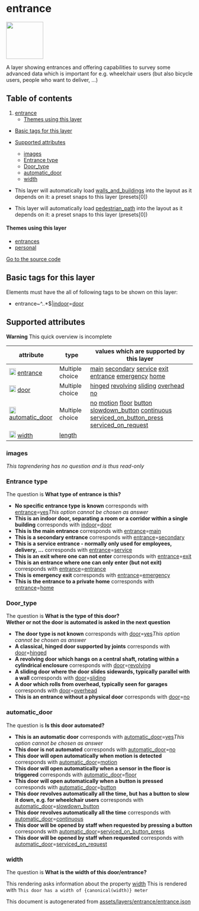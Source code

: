 

 entrance 
==========



<img src='https://mapcomplete.osm.be/circle:white;./assets/layers/entrance/door.svg' height="100px"> 

A layer showing entrances and offering capabilities to survey some advanced data which is important for e.g. wheelchair users (but also bicycle users, people who want to deliver, ...)




## Table of contents

1. [entrance](#entrance)
      * [Themes using this layer](#themes-using-this-layer)
  - [Basic tags for this layer](#basic-tags-for-this-layer)
  - [Supported attributes](#supported-attributes)
    + [images](#images)
    + [Entrance type](#entrance-type)
    + [Door_type](#door_type)
    + [automatic_door](#automatic_door)
    + [width](#width)





  - This layer will automatically load  [walls_and_buildings](./walls_and_buildings.md)  into the layout as it depends on it:  a preset snaps to this layer (presets[0])
  - This layer will automatically load  [pedestrian_path](./pedestrian_path.md)  into the layout as it depends on it:  a preset snaps to this layer (presets[0])




#### Themes using this layer 





  - [entrances](https://mapcomplete.osm.be/entrances)
  - [personal](https://mapcomplete.osm.be/personal)


[Go to the source code](../assets/layers/entrance/entrance.json)



 Basic tags for this layer 
---------------------------



Elements must have the all of following tags to be shown on this layer:



  - entrance~^..*$|<a href='https://wiki.openstreetmap.org/wiki/Key:indoor' target='_blank'>indoor</a>=<a href='https://wiki.openstreetmap.org/wiki/Tag:indoor%3Ddoor' target='_blank'>door</a>




 Supported attributes 
----------------------



**Warning** This quick overview is incomplete



attribute | type | values which are supported by this layer
----------- | ------ | ------------------------------------------
[<img src='https://mapcomplete.osm.be/assets/svg/statistics.svg' height='18px'>](https://taginfo.openstreetmap.org/keys/entrance#values) [entrance](https://wiki.openstreetmap.org/wiki/Key:entrance) | Multiple choice | [](https://wiki.openstreetmap.org/wiki/Tag:entrance%3D) [main](https://wiki.openstreetmap.org/wiki/Tag:entrance%3Dmain) [secondary](https://wiki.openstreetmap.org/wiki/Tag:entrance%3Dsecondary) [service](https://wiki.openstreetmap.org/wiki/Tag:entrance%3Dservice) [exit](https://wiki.openstreetmap.org/wiki/Tag:entrance%3Dexit) [entrance](https://wiki.openstreetmap.org/wiki/Tag:entrance%3Dentrance) [emergency](https://wiki.openstreetmap.org/wiki/Tag:entrance%3Demergency) [home](https://wiki.openstreetmap.org/wiki/Tag:entrance%3Dhome)
[<img src='https://mapcomplete.osm.be/assets/svg/statistics.svg' height='18px'>](https://taginfo.openstreetmap.org/keys/door#values) [door](https://wiki.openstreetmap.org/wiki/Key:door) | Multiple choice | [hinged](https://wiki.openstreetmap.org/wiki/Tag:door%3Dhinged) [revolving](https://wiki.openstreetmap.org/wiki/Tag:door%3Drevolving) [sliding](https://wiki.openstreetmap.org/wiki/Tag:door%3Dsliding) [overhead](https://wiki.openstreetmap.org/wiki/Tag:door%3Doverhead) [no](https://wiki.openstreetmap.org/wiki/Tag:door%3Dno)
[<img src='https://mapcomplete.osm.be/assets/svg/statistics.svg' height='18px'>](https://taginfo.openstreetmap.org/keys/automatic_door#values) [automatic_door](https://wiki.openstreetmap.org/wiki/Key:automatic_door) | Multiple choice | [no](https://wiki.openstreetmap.org/wiki/Tag:automatic_door%3Dno) [motion](https://wiki.openstreetmap.org/wiki/Tag:automatic_door%3Dmotion) [floor](https://wiki.openstreetmap.org/wiki/Tag:automatic_door%3Dfloor) [button](https://wiki.openstreetmap.org/wiki/Tag:automatic_door%3Dbutton) [slowdown_button](https://wiki.openstreetmap.org/wiki/Tag:automatic_door%3Dslowdown_button) [continuous](https://wiki.openstreetmap.org/wiki/Tag:automatic_door%3Dcontinuous) [serviced_on_button_press](https://wiki.openstreetmap.org/wiki/Tag:automatic_door%3Dserviced_on_button_press) [serviced_on_request](https://wiki.openstreetmap.org/wiki/Tag:automatic_door%3Dserviced_on_request)
[<img src='https://mapcomplete.osm.be/assets/svg/statistics.svg' height='18px'>](https://taginfo.openstreetmap.org/keys/width#values) [width](https://wiki.openstreetmap.org/wiki/Key:width) | [length](../SpecialInputElements.md#length) | 




### images 



_This tagrendering has no question and is thus read-only_





### Entrance type 



The question is **What type of entrance is this?**





  - **No specific entrance type is known** corresponds with <a href='https://wiki.openstreetmap.org/wiki/Key:entrance' target='_blank'>entrance</a>=<a href='https://wiki.openstreetmap.org/wiki/Tag:entrance%3Dyes' target='_blank'>yes</a>_This option cannot be chosen as answer_
  - **This is an indoor door, separating a room or a corridor within a single building** corresponds with <a href='https://wiki.openstreetmap.org/wiki/Key:indoor' target='_blank'>indoor</a>=<a href='https://wiki.openstreetmap.org/wiki/Tag:indoor%3Ddoor' target='_blank'>door</a>
  - **This is the main entrance** corresponds with <a href='https://wiki.openstreetmap.org/wiki/Key:entrance' target='_blank'>entrance</a>=<a href='https://wiki.openstreetmap.org/wiki/Tag:entrance%3Dmain' target='_blank'>main</a>
  - **This is a secondary entrance** corresponds with <a href='https://wiki.openstreetmap.org/wiki/Key:entrance' target='_blank'>entrance</a>=<a href='https://wiki.openstreetmap.org/wiki/Tag:entrance%3Dsecondary' target='_blank'>secondary</a>
  - **This is a service entrance - normally only used for employees, delivery, ...** corresponds with <a href='https://wiki.openstreetmap.org/wiki/Key:entrance' target='_blank'>entrance</a>=<a href='https://wiki.openstreetmap.org/wiki/Tag:entrance%3Dservice' target='_blank'>service</a>
  - **This is an exit where one can not enter** corresponds with <a href='https://wiki.openstreetmap.org/wiki/Key:entrance' target='_blank'>entrance</a>=<a href='https://wiki.openstreetmap.org/wiki/Tag:entrance%3Dexit' target='_blank'>exit</a>
  - **This is an entrance where one can only enter (but not exit)** corresponds with <a href='https://wiki.openstreetmap.org/wiki/Key:entrance' target='_blank'>entrance</a>=<a href='https://wiki.openstreetmap.org/wiki/Tag:entrance%3Dentrance' target='_blank'>entrance</a>
  - **This is emergency exit** corresponds with <a href='https://wiki.openstreetmap.org/wiki/Key:entrance' target='_blank'>entrance</a>=<a href='https://wiki.openstreetmap.org/wiki/Tag:entrance%3Demergency' target='_blank'>emergency</a>
  - **This is the entrance to a private home** corresponds with <a href='https://wiki.openstreetmap.org/wiki/Key:entrance' target='_blank'>entrance</a>=<a href='https://wiki.openstreetmap.org/wiki/Tag:entrance%3Dhome' target='_blank'>home</a>




### Door_type 



The question is **What is the type of this door?<br/><span class='subtle'>Wether or not the door is automated is asked in the next question</span>**





  - **The door type is not known** corresponds with <a href='https://wiki.openstreetmap.org/wiki/Key:door' target='_blank'>door</a>=<a href='https://wiki.openstreetmap.org/wiki/Tag:door%3Dyes' target='_blank'>yes</a>_This option cannot be chosen as answer_
  - **A classical, hinged door supported by joints** corresponds with <a href='https://wiki.openstreetmap.org/wiki/Key:door' target='_blank'>door</a>=<a href='https://wiki.openstreetmap.org/wiki/Tag:door%3Dhinged' target='_blank'>hinged</a>
  - **A revolving door which hangs on a central shaft, rotating within a cylindrical enclosure** corresponds with <a href='https://wiki.openstreetmap.org/wiki/Key:door' target='_blank'>door</a>=<a href='https://wiki.openstreetmap.org/wiki/Tag:door%3Drevolving' target='_blank'>revolving</a>
  - **A sliding door where the door slides sidewards, typically parallel with a wall** corresponds with <a href='https://wiki.openstreetmap.org/wiki/Key:door' target='_blank'>door</a>=<a href='https://wiki.openstreetmap.org/wiki/Tag:door%3Dsliding' target='_blank'>sliding</a>
  - **A door which rolls from overhead, typically seen for garages** corresponds with <a href='https://wiki.openstreetmap.org/wiki/Key:door' target='_blank'>door</a>=<a href='https://wiki.openstreetmap.org/wiki/Tag:door%3Doverhead' target='_blank'>overhead</a>
  - **This is an entrance without a physical door** corresponds with <a href='https://wiki.openstreetmap.org/wiki/Key:door' target='_blank'>door</a>=<a href='https://wiki.openstreetmap.org/wiki/Tag:door%3Dno' target='_blank'>no</a>




### automatic_door 



The question is **Is this door automated?**





  - **This is an automatic door** corresponds with <a href='https://wiki.openstreetmap.org/wiki/Key:automatic_door' target='_blank'>automatic_door</a>=<a href='https://wiki.openstreetmap.org/wiki/Tag:automatic_door%3Dyes' target='_blank'>yes</a>_This option cannot be chosen as answer_
  - **This door is <b>not</b> automated** corresponds with <a href='https://wiki.openstreetmap.org/wiki/Key:automatic_door' target='_blank'>automatic_door</a>=<a href='https://wiki.openstreetmap.org/wiki/Tag:automatic_door%3Dno' target='_blank'>no</a>
  - **This door will open automatically when <b>motion</b> is detected** corresponds with <a href='https://wiki.openstreetmap.org/wiki/Key:automatic_door' target='_blank'>automatic_door</a>=<a href='https://wiki.openstreetmap.org/wiki/Tag:automatic_door%3Dmotion' target='_blank'>motion</a>
  - **This door will open automatically when a <b>sensor in the floor</b> is triggered** corresponds with <a href='https://wiki.openstreetmap.org/wiki/Key:automatic_door' target='_blank'>automatic_door</a>=<a href='https://wiki.openstreetmap.org/wiki/Tag:automatic_door%3Dfloor' target='_blank'>floor</a>
  - **This door will open automatically when a <b>button is pressed</b>** corresponds with <a href='https://wiki.openstreetmap.org/wiki/Key:automatic_door' target='_blank'>automatic_door</a>=<a href='https://wiki.openstreetmap.org/wiki/Tag:automatic_door%3Dbutton' target='_blank'>button</a>
  - **This door revolves automatically all the time, but has a <b>button to slow it down</b>, e.g. for wheelchair users** corresponds with <a href='https://wiki.openstreetmap.org/wiki/Key:automatic_door' target='_blank'>automatic_door</a>=<a href='https://wiki.openstreetmap.org/wiki/Tag:automatic_door%3Dslowdown_button' target='_blank'>slowdown_button</a>
  - **This door revolves automatically all the time** corresponds with <a href='https://wiki.openstreetmap.org/wiki/Key:automatic_door' target='_blank'>automatic_door</a>=<a href='https://wiki.openstreetmap.org/wiki/Tag:automatic_door%3Dcontinuous' target='_blank'>continuous</a>
  - **This door will be opened by staff when requested by <b>pressing a button</b>** corresponds with <a href='https://wiki.openstreetmap.org/wiki/Key:automatic_door' target='_blank'>automatic_door</a>=<a href='https://wiki.openstreetmap.org/wiki/Tag:automatic_door%3Dserviced_on_button_press' target='_blank'>serviced_on_button_press</a>
  - **This door will be opened by staff when requested** corresponds with <a href='https://wiki.openstreetmap.org/wiki/Key:automatic_door' target='_blank'>automatic_door</a>=<a href='https://wiki.openstreetmap.org/wiki/Tag:automatic_door%3Dserviced_on_request' target='_blank'>serviced_on_request</a>




### width 



The question is **What is the width of this door/entrance?**

This rendering asks information about the property  [width](https://wiki.openstreetmap.org/wiki/Key:width) 
This is rendered with `This door has a width of {canonical(width)} meter` 

This document is autogenerated from [assets/layers/entrance/entrance.json](https://github.com/pietervdvn/MapComplete/blob/develop/assets/layers/entrance/entrance.json)